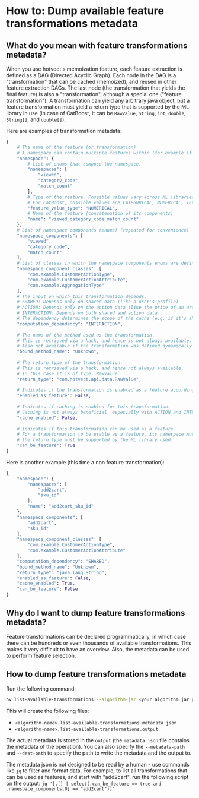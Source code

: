 # How to: Dump available feature transformations metadata

## What do you mean with feature transformations metadata?
When you use hotvect's memoization feature, each feature extraction is defined as a DAG (Directed Acyclic Graph). Each node in the DAG is a "transformation" that can be cached (memoized), and reused in other feature extraction DAGs. The last node (the transformation that yields the final feature) is also a "transformation", although a special one ("feature transformation"). A transformation can yield any arbitrary java object, but a feature transformation must yield a return type that is supported by the ML library in use (in case of CatBoost, it can be `RawValue`, `String`, `int`, `double`, `String[]`, and `double[]`).

Here are examples of transformation metadata:
```python
{
    # The name of the feature (or transformation)
    # A namespace can contain multiple features within (for example if it's an embedding or text feature etc.)
    "namespace": {
        # List of enums that compose the namespace.
        "namespaces": [
            "viewed",
            "category_code",
            "match_count"
        ],
        # Type of the feature. Possible values vary across ML libraries.
        # For CatBoost, possible values are CATEGORICAL, NUMERICAL, TEXT, EMBEDDING and GROUP_ID
        "feature_value_type": "NUMERICAL",
        # Name of the feature (concatenation of its components)
        "name": "viewed_category_code_match_count"
    },
    # List of namespace components (enums) (repeated for convenience)
    "namespace_components": [
        "viewed",
        "category_code",
        "match_count"
    ],
    # List of classes in which the namespace components enums are defined.
    "namespace_component_classes": [
        "com.example.CustomerActionType",
        "com.example.CustomerActionAttribute",
        "com.example.AggregationType"
    ],
    # The input on which this transformation depends.
    # SHARED: Depends only on shared data (like a user's profile)
    # ACTION: Depends only on the action data (like the price of an article)
    # INTERACTION: Depends on both shared and action data
    # The dependency determines the scope of the cache (e.g. if it's shared, it can be cached for all actions)
    "computation_dependency": "INTERACTION",
    
    # The name of the method used as the transformation.
    # This is retrieved via a hack, and hence is not always available.
    # Also not available if the transformation was defined dynamically (e.g. through function compositions)
    "bound_method_name": "Unknown",
    
    # The return type of the transformation.
    # This is retrieved via a hack, and hence not always available.
    # In this case it is of type `RawValue`
    "return_type": "com.hotvect.api.data.RawValue",
    
    # Indicates if the transformation is enabled as a feature according to the effective algorithm definition.
    "enabled_as_feature": False,
    
    # Indicates if caching is enabled for this transformation.
    # Caching is not always beneficial, especially with ACTION and INTERACTION scoped transformations.
    "cache_enabled": False,
    
    # Indicates if this transformation can be used as a feature.
    # For a transformation to be usable as a feature, its namespace must be of type `FeatureNamespace`, and
    # the return type must be supported by the ML library used.
    "can_be_feature": True
}
```

Here is another example (this time a non feature transformation):
```python
{
    "namespace": {
        "namespaces": [
            "add2cart",
            "sku_id"
        ],
        "name": "add2cart_sku_id"
    },
    "namespace_components": [
        "add2cart",
        "sku_id"
    ],
    "namespace_component_classes": [
        "com.example.CustomerActionType",
        "com.example.CustomerActionAttribute"
    ],
    "computation_dependency": "SHARED",
    "bound_method_name": "Unknown",
    "return_type": "java.lang.String",
    "enabled_as_feature": False,
    "cache_enabled": True,
    "can_be_feature": False
}
```


## Why do I want to dump feature transformations metadata?
Feature transformations can be declared programmatically, in which case there can be hundreds or even thousands of available transformations. This makes it very difficult to have an overview. Also, the metadata can be used to perform feature selection.

## How to dump feature transformations metadata
Run the following command:
```bash
hv list-available-transformations --algorithm-jar <your algorithm jar path> --algorithm-name <the name of the algorithm to dump the features for>
```

This will create the following files:

 - `<algorithm-name>.list-available-transformations.metadata.json`
 - `<algorithm-name>.list-available-transformations.output`

The actual metadata is stored in the `output` (the `metadata.json` file contains the metadata of the operation). You can also specify the `--metadata-path` and `--dest-path` to specify the path to write the metadata and the output to.

The metadata json is not designed to be read by a human - use commands like `jq` to filter and format data. For example, to list all transformations that can be used as features, and start with "add2cart", run the following script on the output:
`jq '[.[] | select(.can_be_feature == true and .namespace_components[0] == "add2cart")]'`